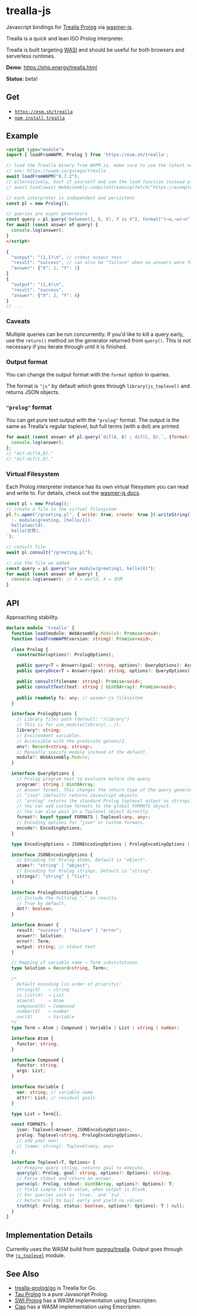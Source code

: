 # trealla-js

Javascript bindings for [Trealla Prolog](https://github.com/trealla-prolog/trealla) via [wasmer-js](https://github.com/wasmerio/wasmer-js).

Trealla is a quick and lean ISO Prolog interpreter.

Trealla is built targeting [WASI](https://wasi.dev/) and should be useful for both browsers and serverless runtimes.

**Demo**: https://php.energy/trealla.html

**Status**: beta!

## Get
- [`https://esm.sh/trealla`](https://esm.sh/)
- [`npm install trealla`](https://www.npmjs.com/package/trealla)

## Example

```html
<script type="module">
import { loadFromWAPM, Prolog } from 'https://esm.sh/trealla';

// load the Trealla binary from WAPM.io, make sure to use the latest version!
// see: https://wapm.io/guregu/trealla
await loadFromWAPM("0.7.2");
// alternatively, host it yourself and use the load function instead of loadFromWAPM:
// await load(await WebAssembly.compileStreaming(fetch("https://example.com/foo/bar/tpl.wasm"));

// each interpreter is independent and persistent 
const pl = new Prolog();

// queries are async generators
const query = pl.query('between(1, 5, X), Y is X^2, format("(~w,~w)~n", [X, Y]).');
for await (const answer of query) {
  console.log(answer);
}
</script>
```

```javascript
{
  "output": "(1,1)\n", // stdout output text
  "result": "success", // can also be "failure" when no answers were found, or "error" when an exception was thrown
  "answer": {"X": 1, "Y": 1}
}
{
  "output": "(2,4)\n",
  "result": "success",
  "answer": {"X": 2, "Y": 4}
}
// ...
```

### Caveats

Multiple queries can be run concurrently. If you'd like to kill a query early, use the `return()` method on the generator returned from `query()`.
This is not necessary if you iterate through until it is finished.

### Output format

You can change the output format with the `format` option in queries.

The format is `"js"` by default which goes through `library(js_toplevel)` and returns JSON objects.

### `"prolog"` format

You can get pure text output with the `"prolog"` format.
The output is the same as Trealla's regular toplevel, but full terms (with a dot) are printed.

```javascript
for await (const answer of pl.query(`dif(A, B) ; dif(C, D).`, {format: "prolog"})) {
  console.log(answer);
};
// "dif:dif(A,B)."
// "dif:dif(C,D)."
```

### Virtual Filesystem

Each Prolog interpreter instance has its own virtual filesystem you can read and write to.
For details, check out the [wasmer-js docs](https://github.com/wasmerio/wasmer-js#typescript-api).

```js
const pl = new Prolog();
// create a file in the virtual filesystem
pl.fs.open("/greeting.pl", { write: true, create: true }).writeString(`
  :- module(greeting, [hello/1]).
  hello(world).
  hello(世界).
`);

// consult file
await pl.consult("/greeting.pl");

// use the file we added
const query = pl.query("use_module(greeting), hello(X)");
for await (const answer of query) {
  console.log(answer); // X = world, X = 世界
}
```

## API
Approaching stability.

```typescript
declare module 'trealla' {
  function load(module: WebAssembly.Module): Promise<void>;
  function loadFromWAPM(version: string): Promise<void>;

  class Prolog {
    constructor(options?: PrologOptions);

    public query<T = Answer>(goal: string, options?: QueryOptions): AsyncGenerator<T, void, void>;
    public queryOnce<T = Answer>(goal: string, options?: QueryOptions): Promise<T>;

    public consult(filename: string): Promise<void>;
    public consultText(text: string | Uint8Array): Promise<void>;
    
    public readonly fs: any; // wasmer-js filesystem
  }

  interface PrologOptions {
    // Library files path (default: "/library")
    // This is for use_module(library(...)).
    library?: string;
    // Environment variables.
    // Accessible with the predicate getenv/2.
    env?: Record<string, string>;
    // Manually specify module instead of the default.
    module?: WebAssembly.Module;
  }

  interface QueryOptions {
    // Prolog program text to evaluate before the query
    program?: string | Uint8Array;
    // Answer format. This changes the return type of the query generator.
    // "json" (default) returns Javascript objects.
    // "prolog" returns the standard Prolog toplevel output as strings.
    // You can add custom formats to the global FORMATS object.
    // You can also pass in a Toplevel object directly.
    format?: keyof typeof FORMATS | Toplevel<any, any>;
    // Encoding options for "json" or custom formats.
    encode?: EncodingOptions;
  }

  type EncodingOptions = JSONEncodingOptions | PrologEncodingOptions | Record<string, unknown>;

  interface JSONEncodingOptions {
    // Encoding for Prolog atoms. Default is "object".
    atoms?: "string" | "object";
    // Encoding for Prolog strings. Default is "string".
    strings?: "string" | "list";
  }

  interface PrologEncodingOptions {
    // Include the fullstop "." in results.
    // True by default.
    dot?: boolean;
  }

  interface Answer {
    result: "success" | "failure" | "error";
    answer?: Solution;
    error?: Term;
    output: string; // stdout text
  }

  // Mapping of variable name → Term substitutions.
  type Solution = Record<string, Term>;

  /*
    Default encoding (in order of priority):
    string(X)   → string
    is_list(X)  → List
    atom(X)     → Atom
    compound(X) → Compound
    number(X)   → number
    var(X)      → Variable
  */
  type Term = Atom | Compound | Variable | List | string | number;

  interface Atom {
    functor: string;
  }

  interface Compound {
    functor: string;
    args: List;
  }

  interface Variable {
    var: string; // variable name
    attr?: List; // residual goals
  }

  type List = Term[];

  const FORMATS: {
    json: Toplevel<Answer, JSONEncodingOptions>,
    prolog: Toplevel<string, PrologEncodingOptions>,
    // add your own!
    // [name: string]: Toplevel<any, any>
  };

  interface Toplevel<T, Options> {
    // Prepare query string, returns goal to execute.
    query(pl: Prolog, goal: string, options?: Options): string;
    // Parse stdout and return an answer.
    parse(pl: Prolog, stdout: Uint8Array, options?: Options): T;
    // Yield simple truth value, when output is blank.
    // For queries such as `true.` and `1=2.`.
    // Return null to bail early and yield no values.
    truth(pl: Prolog, status: boolean, options?: Options): T | null;
  }
}
```

## Implementation Details

Currently uses the WASM build from [guregu/trealla](https://github.com/guregu/trealla).
Output goes through the [`js_toplevel`](https://github.com/guregu/trealla/blob/main/library/js_toplevel.pl) module.

## See Also

- [trealla-prolog/go](https://github.com/trealla-prolog/go) is Trealla for Go.
- [Tau Prolog](http://www.tau-prolog.org/) is a pure Javascript Prolog.
- [SWI Prolog](https://swi-prolog.discourse.group/t/swi-prolog-in-the-browser-using-wasm/5650) has a WASM implementation using Emscripten.
- [Ciao](https://github.com/ciao-lang/ciaowasm) has a WASM implementation using Emscripten.

